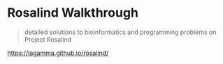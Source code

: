 # Rosalind Walkthrough
> detailed solutions to bioinformatics and programming problems on Project Rosalind 


https://lagamma.github.io/rosalind/
